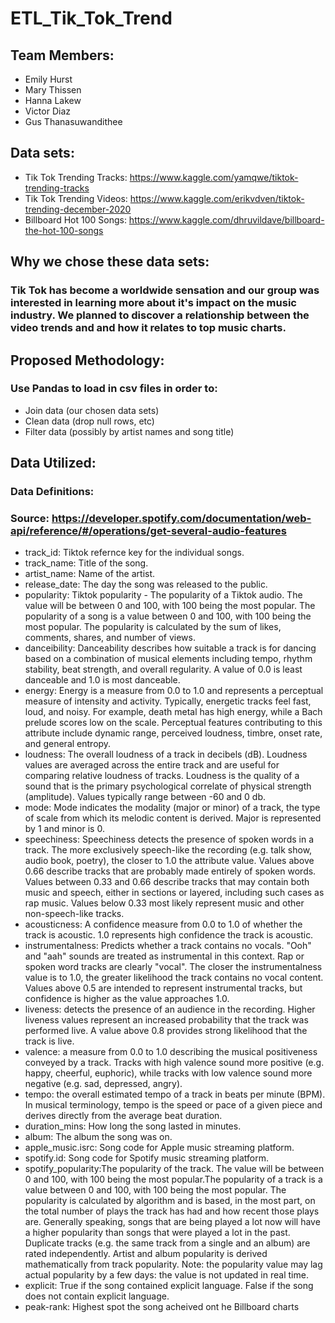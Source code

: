 # ETL_Tik_Tok_Trend

## Team Members:
- Emily Hurst
- Mary Thissen
- Hanna Lakew
- Victor Diaz
- Gus Thanasuwandithee

## Data sets: 
- Tik Tok Trending Tracks: https://www.kaggle.com/yamqwe/tiktok-trending-tracks 
- Tik Tok Trending Videos: https://www.kaggle.com/erikvdven/tiktok-trending-december-2020 
- Billboard Hot 100 Songs: https://www.kaggle.com/dhruvildave/billboard-the-hot-100-songs

## Why we chose these data sets: 
### Tik Tok has become a worldwide sensation and our group was interested in learning more about it's impact on the music industry. We planned to discover a relationship between the video trends and and how it relates to top music charts.

## Proposed Methodology:
### Use Pandas to load in csv files in order to: 
- Join data (our chosen data sets)
- Clean data (drop null rows, etc)
- Filter data (possibly by artist names and song title)

## Data Utilized:
### Data Definitions: 
### Source: https://developer.spotify.com/documentation/web-api/reference/#/operations/get-several-audio-features
- track_id: Tiktok refernce key for the individual songs.
- track_name: Title of the song.
- artist_name: Name of the artist.
- release_date: The day the song was released to the public.
- popularity: Tiktok popularity - The popularity of a Tiktok audio. The value will be between 0 and 100, with 100 being the most popular.
The popularity of a song is a value between 0 and 100, with 100 being the most popular. The popularity is calculated by the sum of likes, comments, shares, and number of views.
- danceibility: Danceability describes how suitable a track is for dancing based on a combination of musical elements including tempo, rhythm stability, beat strength, and overall regularity. A value of 0.0 is least danceable and 1.0 is most danceable.
- energy: Energy is a measure from 0.0 to 1.0 and represents a perceptual measure of intensity and activity. Typically, energetic tracks feel fast, loud, and noisy. For example, death metal has high energy, while a Bach prelude scores low on the scale. Perceptual features contributing to this attribute include dynamic range, perceived loudness, timbre, onset rate, and general entropy.
- loudness: The overall loudness of a track in decibels (dB). Loudness values are averaged across the entire track and are useful for comparing relative loudness of tracks. Loudness is the quality of a sound that is the primary psychological correlate of physical strength (amplitude). Values typically range between -60 and 0 db.
- mode: Mode indicates the modality (major or minor) of a track, the type of scale from which its melodic content is derived. Major is represented by 1 and minor is 0.
- speechiness: Speechiness detects the presence of spoken words in a track. The more exclusively speech-like the recording (e.g. talk show, audio book, poetry), the closer to 1.0 the attribute value. Values above 0.66 describe tracks that are probably made entirely of spoken words. Values between 0.33 and 0.66 describe tracks that may contain both music and speech, either in sections or layered, including such cases as rap music. Values below 0.33 most likely represent music and other non-speech-like tracks.
- acousticness: A confidence measure from 0.0 to 1.0 of whether the track is acoustic. 1.0 represents high confidence the track is acoustic.
- instrumentalness: Predicts whether a track contains no vocals. "Ooh" and "aah" sounds are treated as instrumental in this context. Rap or spoken word tracks are clearly "vocal". The closer the instrumentalness value is to 1.0, the greater likelihood the track contains no vocal content. Values above 0.5 are intended to represent instrumental tracks, but confidence is higher as the value approaches 1.0.
- liveness: detects the presence of an audience in the recording. Higher liveness values represent an increased probability that the track was performed live. A value above 0.8 provides strong likelihood that the track is live.
- valence: a measure from 0.0 to 1.0 describing the musical positiveness conveyed by a track. Tracks with high valence sound more positive (e.g. happy, cheerful, euphoric), while tracks with low valence sound more negative (e.g. sad, depressed, angry).
- tempo: the overall estimated tempo of a track in beats per minute (BPM). In musical terminology, tempo is the speed or pace of a given piece and derives directly from the average beat duration.
- duration_mins: How long the song lasted in minutes.
- album: The album the song was on.
- apple_music.isrc: Song code for Apple music streaming platform.
- spotify.id: Song code for Spotify music streaming platform.
- spotify_popularity:The popularity of the track. The value will be between 0 and 100, with 100 being the most popular.The popularity of a track is a value between 0 and 100, with 100 being the most popular. The popularity is calculated by algorithm and is based, in the most part, on the total number of plays the track has had and how recent those plays are.
Generally speaking, songs that are being played a lot now will have a higher popularity than songs that were played a lot in the past. Duplicate tracks (e.g. the same track from a single and an album) are rated independently. Artist and album popularity is derived mathematically from track popularity. Note: the popularity value may lag actual popularity by a few days: the value is not updated in real time.
- explicit: True if the song contained explicit language. False if the song does not contain explicit language.
- peak-rank: Highest spot the song acheived ont he Billboard charts

